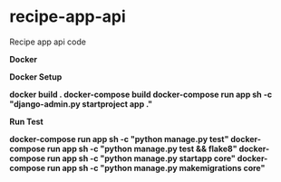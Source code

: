# recipe-app-api
Recipe app api code

<b>Docker</b>

<b>Docker Setup<b>

docker build .
docker-compose build
docker-compose run app sh -c "django-admin.py startproject app ."

<b>Run Test</b>

docker-compose run app sh -c "python manage.py test"
docker-compose run app sh -c "python manage.py test && flake8"
docker-compose run app sh -c "python manage.py startapp core"
docker-compose run app sh -c "python manage.py makemigrations core"


